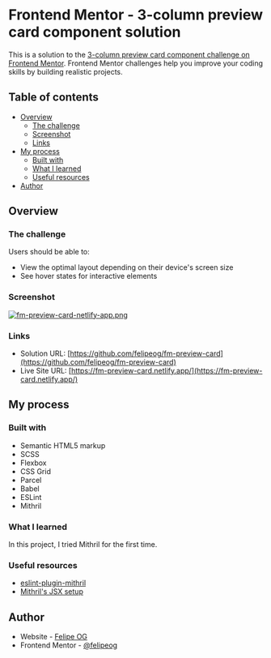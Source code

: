 # Frontend Mentor - 3-column preview card component solution

This is a solution to the [3-column preview card component challenge on Frontend Mentor](https://www.frontendmentor.io/challenges/3column-preview-card-component-pH92eAR2-). Frontend Mentor challenges help you improve your coding skills by building realistic projects.

## Table of contents

- [Overview](#overview)
  - [The challenge](#the-challenge)
  - [Screenshot](#screenshot)
  - [Links](#links)
- [My process](#my-process)
  - [Built with](#built-with)
  - [What I learned](#what-i-learned)
  - [Useful resources](#useful-resources)
- [Author](#author)

## Overview

### The challenge

Users should be able to:

- View the optimal layout depending on their device's screen size
- See hover states for interactive elements

### Screenshot

[![fm-preview-card-netlify-app.png](https://i.postimg.cc/y8SVvrty/fm-preview-card-netlify-app.png)](https://postimg.cc/QFhGMSXF)

### Links

- Solution URL: [https://github.com/felipeog/fm-preview-card](https://github.com/felipeog/fm-preview-card)
- Live Site URL: [https://fm-preview-card.netlify.app/](https://fm-preview-card.netlify.app/)

## My process

### Built with

- Semantic HTML5 markup
- SCSS
- Flexbox
- CSS Grid
- Parcel
- Babel
- ESLint
- Mithril

### What I learned

In this project, I tried Mithril for the first time.

### Useful resources

- [eslint-plugin-mithril](https://github.com/dhinesh03/eslint-plugin-mithril)
- [Mithril's JSX setup](https://mithril.js.org/jsx.html#setup)

## Author

- Website - [Felipe OG](https://felipeog.com.br/)
- Frontend Mentor - [@felipeog](https://www.frontendmentor.io/profile/felipeog)
